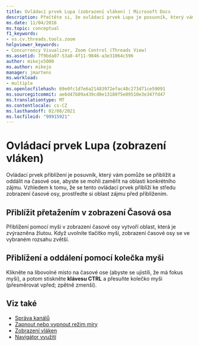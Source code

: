 ```yaml
---
title: Ovládací prvek Lupa (zobrazení vláken) | Microsoft Docs
description: Přečtěte si, že ovládací prvek Lupa je posuvník, který vám pomůže se přiblížit a oddálit na časové ose, abyste se mohli zaměřit na oblasti konkrétního zájmu.
ms.date: 11/04/2016
ms.topic: conceptual
f1_keywords:
- vs.cv.threads.tools.zoom
helpviewer_keywords:
- Concurrency Visualizer, Zoom Control (Threads View)
ms.assetid: 7f9bda07-53a8-4f11-9846-a3e31064c596
author: mikejo5000
ms.author: mikejo
manager: jmartens
ms.workload:
- multiple
ms.openlocfilehash: 69e0fc1d7e6a21483972efac48c273d71ce59091
ms.sourcegitcommit: ae6d47b09a439cd0e13180f5e89510e3e347fd47
ms.translationtype: MT
ms.contentlocale: cs-CZ
ms.lasthandoff: 02/08/2021
ms.locfileid: "99915921"
---
```

# <a name="zoom-control-threads-view"></a>Ovládací prvek Lupa (zobrazení vláken)
Ovládací prvek přiblížení je posuvník, který vám pomůže se přiblížit a oddálit na časové ose, abyste se mohli zaměřit na oblasti konkrétního zájmu. Vzhledem k tomu, že se tento ovládací prvek přiblíží ke středu zobrazení časové osy, prostředte si oblast zájmu před přiblížením.

## <a name="zoom-in-by-dragging-in-the-timeline-view"></a>Přiblížit přetažením v zobrazení Časová osa
 Přiblížení pomocí myši v zobrazení časové osy vytvoří oblast, která je zvýrazněna žlutou. Když uvolníte tlačítko myši, zobrazení časové osy se ve vybraném rozsahu zvětší.

## <a name="zoom-in-and-out-by-using-the-mouse-wheel"></a>Přiblížení a oddálení pomocí kolečka myši
 Klikněte na libovolné místo na časové ose (abyste se ujistili, že má fokus myši), a potom stiskněte **klávesu CTRL** a přesuňte kolečko myši (přesměrovat vpřed; zpětně zmenší).

## <a name="see-also"></a>Viz také
- [Správa kanálů](../profiling/manage-channels.md)
- [Zapnout nebo vypnout režim míry](../profiling/measure-mode-on-off.md)
- [Zobrazení vláken](../profiling/threads-view-parallel-performance.md)
- [Navigátor využití](../profiling/utilization-navigator.md)